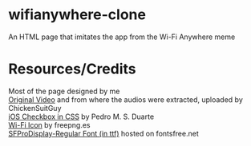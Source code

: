 # wifianywhere-clone
An HTML page that imitates the app from the Wi-Fi Anywhere meme

# Resources/Credits
Most of the page designed by me<br>
[Original Video](https://www.youtube.com/watch?v=9p0pdiTOlzw) and from where the audios were extracted, uploaded by ChickenSuitGuy<br>
[iOS Checkbox in CSS](https://codeburst.io/pure-css3-input-as-the-ios-checkbox-8b6347d5cefb) by Pedro M. S. Duarte<br>
[Wi-Fi Icon](https://www.freepng.es/png-yaxboz/download.html) by freepng.es<br>
[SFProDisplay-Regular Font (in ttf)](http://fontsfree.net/sf-pro-display-regular-font-download.html) hosted on fontsfree.net
